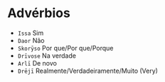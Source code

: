 # Advérbios

-   `Issa` Sim
-   `Daor` Não
-   `Skorȳso` Por que/Por que/Porque
-   `Drīvose` Na verdade
-   `Arlī` De novo
-   `Drējī` Realmente/Verdadeiramente/Muito (Very)
